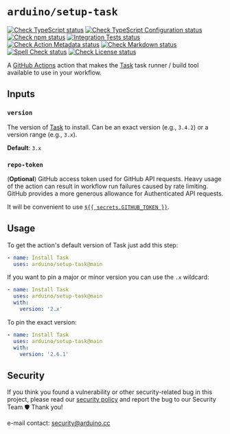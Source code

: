 # `arduino/setup-task`

[![Check TypeScript status](https://github.com/arduino/setup-task/actions/workflows/check-typescript-task.yml/badge.svg)](https://github.com/arduino/setup-task/actions/workflows/check-typescript-task.yml)
[![Check TypeScript Configuration status](https://github.com/arduino/setup-task/actions/workflows/check-tsconfig.yml/badge.svg)](https://github.com/arduino/setup-task/actions/workflows/check-tsconfig.yml)
[![Check npm status](https://github.com/arduino/setup-task/actions/workflows/check-npm.yml/badge.svg)](https://github.com/arduino/setup-task/actions/workflows/check-npm.yml)
[![Integration Tests status](https://github.com/arduino/setup-task/actions/workflows/test-integration.yml/badge.svg)](https://github.com/arduino/setup-task/actions/workflows/test-integration.yml)
[![Check Action Metadata status](https://github.com/arduino/setup-task/actions/workflows/check-action-metadata-task.yml/badge.svg)](https://github.com/arduino/setup-task/actions/workflows/check-action-metadata-task.yml)
[![Check Markdown status](https://github.com/arduino/setup-task/actions/workflows/check-markdown-task.yml/badge.svg)](https://github.com/arduino/setup-task/actions/workflows/check-markdown-task.yml)
[![Spell Check status](https://github.com/arduino/setup-task/actions/workflows/spell-check-task.yml/badge.svg)](https://github.com/arduino/setup-task/actions/workflows/spell-check-task.yml)
[![Check License status](https://github.com/arduino/setup-task/actions/workflows/check-license.yml/badge.svg)](https://github.com/arduino/setup-task/actions/workflows/check-license.yml)

A [GitHub Actions](https://docs.github.com/en/actions) action that makes the [Task](https://taskfile.dev/#/) task runner / build tool available to use in your workflow.

## Inputs

### `version`

The version of [Task](https://taskfile.dev/#/) to install.
Can be an exact version (e.g., `3.4.2`) or a version range (e.g., `3.x`).

**Default**: `3.x`

### `repo-token`

(**Optional**) GitHub access token used for GitHub API requests.
Heavy usage of the action can result in workflow run failures caused by rate limiting. GitHub provides a more generous allowance for Authenticated API requests.

It will be convenient to use [`${{ secrets.GITHUB_TOKEN }}`](https://docs.github.com/en/actions/reference/authentication-in-a-workflow).

## Usage

To get the action's default version of Task just add this step:

```yaml
- name: Install Task
  uses: arduino/setup-task@main
```

If you want to pin a major or minor version you can use the `.x` wildcard:

```yaml
- name: Install Task
  uses: arduino/setup-task@main
  with:
    version: '2.x'
```

To pin the exact version:

```yaml
- name: Install Task
  uses: arduino/setup-task@main
  with:
    version: '2.6.1'
```

## Security

If you think you found a vulnerability or other security-related bug in this project, please read our
[security policy](https://github.com/arduino/setup-task/security/policy) and report the bug to our Security Team 🛡️
Thank you!

e-mail contact: security@arduino.cc
